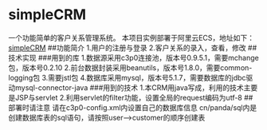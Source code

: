 # simpleCRM
一个功能简单的客户关系管理系统。
本项目实例部署于阿里云ECS，地址如下：
[simpleCRM](http://101.200.146.66/simpleCRM)
##功能简介
	1.用户的注册与登录
	2.客户关系的录入，查看，修改
##技术实现
###用到的库
	1.数据源采用c3p0连接池，版本号0.9.5.1，需要mchange包，版本号0.2.10
	2.前台数据封装采用beanutils，版本号1.8.0，需要common-logging包
	3.需要jstl包
	4.数据库采用mysql，版本号5.1.7，需要数据库的jdbc驱动mysql-connector-java
###用到的技术
	1.本CRM用java写成，利用的技术主要是JSP与servlet
	2.利用servlet的filter功能，设置全局的request编码为utf-8
##部署时请注意
	请在c3p0-config.xml内设置自己的数据库信息
	cn/panda/sql内是创建数据库表的sql语句，请按照user-->customer的顺序创建表
